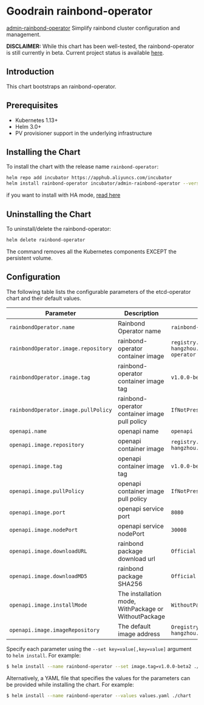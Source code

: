 # Goodrain rainbond-operator

[admin-rainbond-operator](https://github.com/goodrain/rainbond-operator) Simplify rainbond cluster
configuration and management.

__DISCLAIMER:__ While this chart has been well-tested, the rainbond-operator is still currently in beta.
Current project status is available [here](https://github.com/goodrain/rainbond-operator).

## Introduction

This chart bootstraps an rainbond-operator.

## Prerequisites

- Kubernetes 1.13+
- Helm 3.0+
- PV provisioner support in the underlying infrastructure

## Installing the Chart

To install the chart with the release name `rainbond-operator`:

```bash
helm repo add incubator https://apphub.aliyuncs.com/incubator
helm install rainbond-operator incubator/admin-rainbond-operator --version 0.1.0 -n rbd-system
```

if you want to install with HA mode, [read here](https://v5.2-doc.rainbond.com/docs/user-operations/install/install-base-ha/)


## Uninstalling the Chart

To uninstall/delete the rainbond-operator:

```bash
helm delete rainbond-operator
```

The command removes all the Kubernetes components EXCEPT the persistent volume.

## Configuration

The following table lists the configurable parameters of the etcd-operator chart and their default values.

| Parameter                           | Description                                   | Default                                                                                                                                                                  |
|-------------------------------------|-----------------------------------------------|--------------------------------------------------------------------------------------------------------------------------------------------------------------------------|
| `rainbondOperator.name`             | Rainbond Operator name                        | `rainbond-operator`                                                                                                                                                      |
| `rainbondOperator.image.repository` | rainbond-operator container image             | `registry.cn-hangzhou.aliyuncs.com/goodrain/rainbond-operator`                                                                                                                                              |
| `rainbondOperator.image.tag`        | rainbond-operator container image tag         | `v1.0.0-beta2`                                                                                                                                                                 |
| `rainbondOperator.image.pullPolicy` | rainbond-operator container image pull policy | `IfNotPresent`                                                                                                                                                           |
| `openapi.name`                      | openapi name                                  | `openapi`                                                                                                                                                                |
| `openapi.image.repository`          | openapi container image                       | `registry.cn-hangzhou.aliyuncs.com/goodrain/rbd-op-ui`                                                                                                                                                      |
| `openapi.image.tag`                 | openapi container image tag                   | `v1.0.0-beta2`                                                                                                                                                                 |
| `openapi.image.pullPolicy`          | openapi container image pull policy           | `IfNotPresent`                                                                                                                                                           |
| `openapi.image.port`                | openapi service port                          | `8080`                                                                                                                                                                   |
| `openapi.image.nodePort`            | openapi service nodePort                      | `30008`                                                                                                                                                                  |
| `openapi.image.downloadURL`         | rainbond package download url                 | `Official download address` |
| `openapi.image.downloadMD5`         | rainbond package SHA256                 | `Official package SHA256` |
| `openapi.image.installMode`         | The installation mode, WithPackage or WithoutPackage     | `WithoutPackage` |
| `openapi.image.imageRepository`     | The default image address              | `Oregistry.cn-hangzhou.aliyuncs.com/goodrain` |


Specify each parameter using the `--set key=value[,key=value]` argument to `helm install`. For example:

```bash
$ helm install --name rainbond-operator --set image.tag=v1.0.0-beta2 ./chart
```

Alternatively, a YAML file that specifies the values for the parameters can be provided while
installing the chart. For example:

```bash
$ helm install --name rainbond-operator --values values.yaml ./chart
```